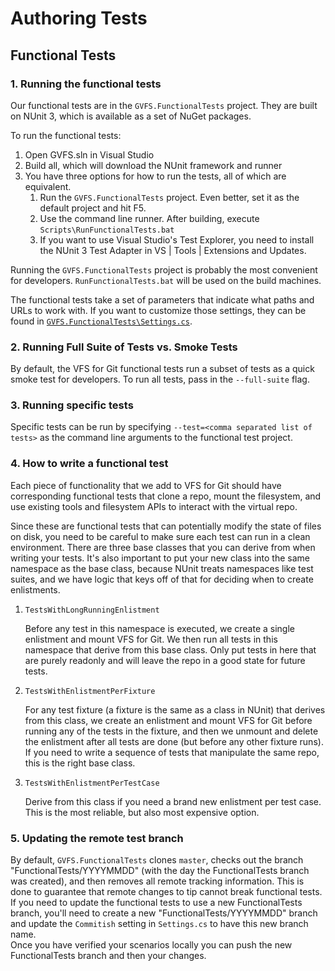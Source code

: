 # Authoring Tests

## Functional Tests

### 1. Running the functional tests

Our functional tests are in the `GVFS.FunctionalTests` project.  They are built on NUnit 3, which is available as a set of NuGet packages.

To run the functional tests:
1. Open GVFS.sln in Visual Studio
2. Build all, which will download the NUnit framework and runner
3. You have three options for how to run the tests, all of which are equivalent.
   1. Run the `GVFS.FunctionalTests` project.  Even better, set it as the default project and hit F5.
   2. Use the command line runner.  After building, execute `Scripts\RunFunctionalTests.bat`
   3. If you want to use Visual Studio's Test Explorer, you need to install the NUnit 3 Test Adapter in VS | Tools | Extensions and Updates.

Running the `GVFS.FunctionalTests` project is probably the most convenient for developers.  `RunFunctionalTests.bat` will be used on the build machines.

The functional tests take a set of parameters that indicate what paths and URLs to work with.  If you want to customize those settings, they
can be found in [`GVFS.FunctionalTests\Settings.cs`](/GVFS/GVFS.FunctionalTests/Settings.cs).

### 2. Running Full Suite of Tests vs. Smoke Tests

By default, the VFS for Git functional tests run a subset of tests as a quick smoke test for developers. To run all tests, pass in the `--full-suite` flag.

### 3. Running specific tests

Specific tests can be run by specifying `--test=<comma separated list of tests>` as the command line arguments to the functional test project.

### 4. How to write a functional test

Each piece of functionality that we add to VFS for Git should have corresponding functional tests that clone a repo, mount the filesystem, and use existing tools and filesystem
APIs to interact with the virtual repo.

Since these are functional tests that can potentially modify the state of files on disk, you need to be careful to make sure each test can run in a clean 
environment.  There are three base classes that you can derive from when writing your tests.  It's also important to put your new class into the same namespace
as the base class, because NUnit treats namespaces like test suites, and we have logic that keys off of that for deciding when to create enlistments.

1. `TestsWithLongRunningEnlistment`

    Before any test in this namespace is executed, we create a single enlistment and mount VFS for Git.  We then run all tests in this namespace that derive
	from this base class.  Only put tests in here that are purely readonly and will leave the repo in a good state for future tests.

2. `TestsWithEnlistmentPerFixture`

    For any test fixture (a fixture is the same as a class in NUnit) that derives from this class, we create an enlistment and mount VFS for Git before running
	any of the tests in the fixture, and then we unmount and delete the enlistment after all tests are done (but before any other fixture runs).  If you need
	to write a sequence of tests that manipulate the same repo, this is the right base class.

3. `TestsWithEnlistmentPerTestCase`

   Derive from this class if you need a brand new enlistment per test case.  This is the most reliable, but also most expensive option.

### 5. Updating the remote test branch

By default, `GVFS.FunctionalTests` clones `master`, checks out the branch "FunctionalTests/YYYYMMDD" (with the day the FunctionalTests branch was created), 
and then removes all remote tracking information. This is done to guarantee that remote changes to tip cannot break functional tests. If you need to update 
the functional tests to use a new FunctionalTests branch, you'll need to create a new "FunctionalTests/YYYYMMDD" branch and update the `Commitish` setting in `Settings.cs` to have this new branch name.  
Once you have verified your scenarios locally you can push the new FunctionalTests branch and then your changes.
